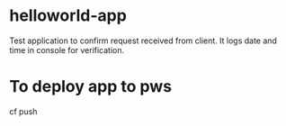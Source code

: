 helloworld-app
==============
Test application to confirm request received from client. It logs date and time in console for verification.

To deploy app to pws
==============
cf push

